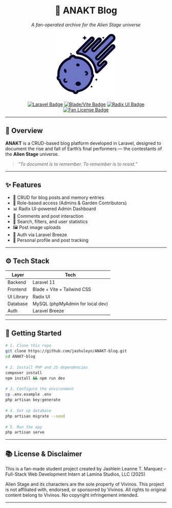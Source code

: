 <h1 align="center">🌌 ANAKT Blog</h1>
<p align="center"><em>A fan-operated archive for the Alien Stage universe</em></p>

<p align="center">
  <img src="public/images/ANAKT-logo.png" alt="ANAKT Logo" width="200" />
</p>

<p align="center">
  <a href="https://laravel.com/"><img src="https://img.shields.io/badge/built%20with-Laravel-red?style=flat&logo=laravel" alt="Laravel Badge"></a>
  <a href="#"><img src="https://img.shields.io/badge/frontend-Blade%20%2B%20Vite-blue?style=flat&logo=tailwind-css" alt="Blade/Vite Badge"></a>
  <a href="#"><img src="https://img.shields.io/badge/UI-Radix%20UI-lightgrey?style=flat" alt="Radix UI Badge"></a>
  <a href="#"><img src="https://img.shields.io/badge/license-Fan%20Project-important?style=flat" alt="Fan License Badge"></a>
</p>

---

## 🧭 Overview

**ANAKT** is a CRUD-based blog platform developed in Laravel, designed to document the rise and fall of Earth’s final performers — the contestants of the **Alien Stage** universe. 

> _“To document is to remember. To remember is to resist.”_

---

## ✨ Features

- 📝 CRUD for blog posts and memory entries  
- 👥 Role-based access (Admins & Garden Contributors)  
- 📊 Radix UI-powered Admin Dashboard  
- 💬 Comments and post interaction  
- 🔎 Search, filters, and user statistics  
- 🖼️ Post image uploads  
- 🔐 Auth via Laravel Breeze  
- 📁 Personal profile and post tracking

---

## ⚙️ Tech Stack

| Layer      | Tech                                |
|------------|-------------------------------------|
| Backend    | Laravel 11                          |
| Frontend   | Blade + Vite + Tailwind CSS         |
| UI Library | Radix UI                            |
| Database   | MySQL (phpMyAdmin for local dev)    |
| Auth       | Laravel Breeze                      |

---

## 🚀 Getting Started

```bash
# 1. Clone this repo
git clone https://github.com/jashuleyn/ANAKT-blog.git
cd ANAKT-blog

# 2. Install PHP and JS dependencies
composer install
npm install && npm run dev

# 3. Configure the environment
cp .env.example .env
php artisan key:generate

# 4. Set up database
php artisan migrate --seed

# 5. Run the app
php artisan serve

```

---

## 📚 License & Disclaimer
This is a fan-made student project created by
Jashlein Leanne T. Marquez – Full-Stack Web Development Intern at Lamina Studios, LLC (2025)

Alien Stage and its characters are the sole property of Vivinos.
This project is not affiliated with, endorsed, or sponsored by Vivinos.
All rights to original content belong to Vivinos.
No copyright infringement intended.

---



